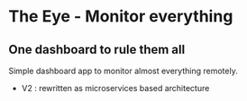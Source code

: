 # The Eye - Monitor everything
## One dashboard to rule them all

Simple dashboard app to monitor almost everything remotely.

- V2 : rewritten as microservices based architecture
